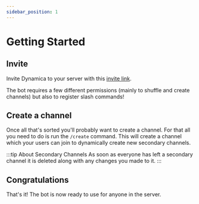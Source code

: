 ```yaml
---
sidebar_position: 1
---
```


# Getting Started

## Invite

Invite Dynamica to your server with this [invite link](https://discord.com/api/oauth2/authorize?client_id=916643283118198804&permissions=8&scope=bot%20applications.commands).

The bot requires a few different permissions (mainly to shuffle and create channels) but also to register slash commands!

## Create a channel

Once all that's sorted you'll probably want to create a channel. For that all you need to do is run the `/create` command. This will create a channel which your users can join to dynamically create new secondary channels.

:::tip About Secondary Channels
As soon as everyone has left a secondary channel it is deleted along with any changes you made to it.
:::

## Congratulations

That's it! The bot is now ready to use for anyone in the server.
